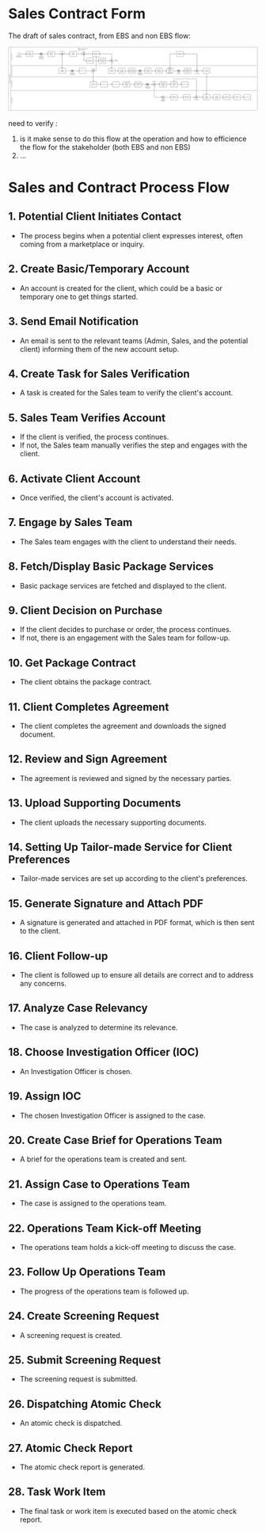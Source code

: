 # Sales Contract Form

The draft of sales contract, from EBS and non EBS flow:

![alt text](../../../../static/img/sales_contract3.png)

need to verify :

1. is it make sense to do this flow at the operation and how to efficience the flow for the stakeholder (both EBS and non EBS)
2. ...

# Sales and Contract Process Flow

## 1. Potential Client Initiates Contact

- The process begins when a potential client expresses interest, often coming from a marketplace or inquiry.

## 2. Create Basic/Temporary Account

- An account is created for the client, which could be a basic or temporary one to get things started.

## 3. Send Email Notification

- An email is sent to the relevant teams (Admin, Sales, and the potential client) informing them of the new account setup.

## 4. Create Task for Sales Verification

- A task is created for the Sales team to verify the client's account.

## 5. Sales Team Verifies Account

- If the client is verified, the process continues.
- If not, the Sales team manually verifies the step and engages with the client.

## 6. Activate Client Account

- Once verified, the client's account is activated.

## 7. Engage by Sales Team

- The Sales team engages with the client to understand their needs.

## 8. Fetch/Display Basic Package Services

- Basic package services are fetched and displayed to the client.

## 9. Client Decision on Purchase

- If the client decides to purchase or order, the process continues.
- If not, there is an engagement with the Sales team for follow-up.

## 10. Get Package Contract

- The client obtains the package contract.

## 11. Client Completes Agreement

- The client completes the agreement and downloads the signed document.

## 12. Review and Sign Agreement

- The agreement is reviewed and signed by the necessary parties.

## 13. Upload Supporting Documents

- The client uploads the necessary supporting documents.

## 14. Setting Up Tailor-made Service for Client Preferences

- Tailor-made services are set up according to the client's preferences.

## 15. Generate Signature and Attach PDF

- A signature is generated and attached in PDF format, which is then sent to the client.

## 16. Client Follow-up

- The client is followed up to ensure all details are correct and to address any concerns.

## 17. Analyze Case Relevancy

- The case is analyzed to determine its relevance.

## 18. Choose Investigation Officer (IOC)

- An Investigation Officer is chosen.

## 19. Assign IOC

- The chosen Investigation Officer is assigned to the case.

## 20. Create Case Brief for Operations Team

- A brief for the operations team is created and sent.

## 21. Assign Case to Operations Team

- The case is assigned to the operations team.

## 22. Operations Team Kick-off Meeting

- The operations team holds a kick-off meeting to discuss the case.

## 23. Follow Up Operations Team

- The progress of the operations team is followed up.

## 24. Create Screening Request

- A screening request is created.

## 25. Submit Screening Request

- The screening request is submitted.

## 26. Dispatching Atomic Check

- An atomic check is dispatched.

## 27. Atomic Check Report

- The atomic check report is generated.

## 28. Task Work Item

- The final task or work item is executed based on the atomic check report.
